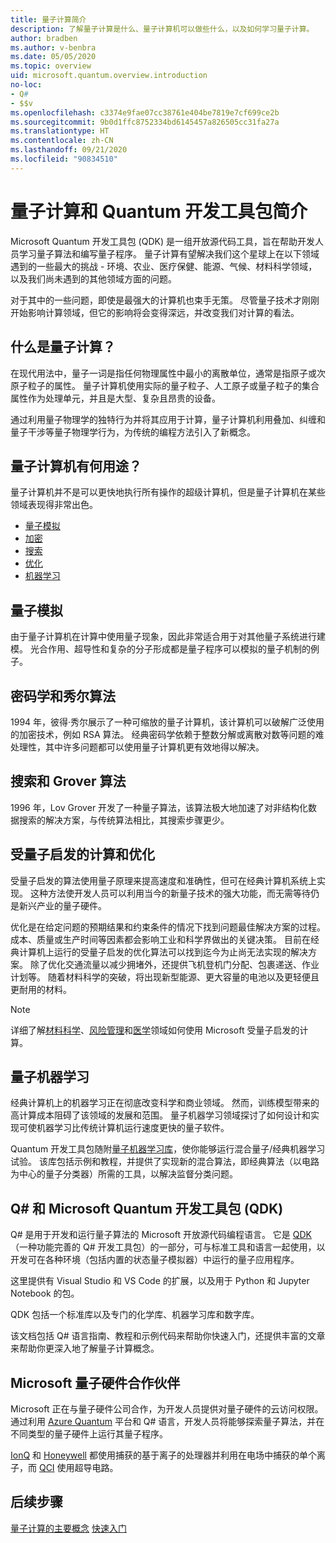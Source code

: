 ```yaml
---
title: 量子计算简介
description: 了解量子计算是什么、量子计算机可以做些什么，以及如何学习量子计算。
author: bradben
ms.author: v-benbra
ms.date: 05/05/2020
ms.topic: overview
uid: microsoft.quantum.overview.introduction
no-loc:
- Q#
- $$v
ms.openlocfilehash: c3374e9fae07cc38761e404be7819e7cf699ce2b
ms.sourcegitcommit: 9b0d1ffc8752334bd6145457a826505cc31fa27a
ms.translationtype: HT
ms.contentlocale: zh-CN
ms.lasthandoff: 09/21/2020
ms.locfileid: "90834510"
---
```

# <a name="introduction-to-quantum-computing-and-the-quantum-development-kit"></a>量子计算和 Quantum 开发工具包简介

Microsoft Quantum 开发工具包 (QDK) 是一组开放源代码工具，旨在帮助开发人员学习量子算法和编写量子程序。 量子计算有望解决我们这个星球上在以下领域遇到的一些最大的挑战 - 环境、农业、医疗保健、能源、气候、材料科学领域，以及我们尚未遇到的其他领域方面的问题。  

对于其中的一些问题，即使是最强大的计算机也束手无策。 尽管量子技术才刚刚开始影响计算领域，但它的影响将会变得深远，并改变我们对计算的看法。

## <a name="what-is-quantum-computing"></a>什么是量子计算？

在现代用法中，量子一词是指任何物理属性中最小的离散单位，通常是指原子或次原子粒子的属性。 量子计算机使用实际的量子粒子、人工原子或量子粒子的集合属性作为处理单元，并且是大型、复杂且昂贵的设备。

通过利用量子物理学的独特行为并将其应用于计算，量子计算机利用叠加、纠缠和量子干涉等量子物理学行为，为传统的编程方法引入了新概念。

## <a name="what-can-a-quantum-computer-do"></a>量子计算机有何用途？

量子计算机并不是可以更快地执行所有操作的超级计算机，但是量子计算机在某些领域表现得非常出色。

- [量子模拟](xref:microsoft.quantum.overview.introduction#quantum-simulation)
- [加密](xref:microsoft.quantum.overview.introduction#cryptography-and-shors-algorithm)
- [搜索](xref:microsoft.quantum.overview.introduction#search-and-grovers-algorithm)
- [优化](xref:microsoft.quantum.overview.introduction#quantum-inspired-computing-and-optimization)
- [机器学习](xref:microsoft.quantum.overview.introduction#quantum-machine-learning)

## <a name="quantum-simulation"></a>量子模拟

由于量子计算机在计算中使用量子现象，因此非常适合用于对其他量子系统进行建模。 光合作用、超导性和复杂的分子形成都是量子程序可以模拟的量子机制的例子。

## <a name="cryptography-and-shors-algorithm"></a>密码学和秀尔算法

1994 年，彼得·秀尔展示了一种可缩放的量子计算机，该计算机可以破解广泛使用的加密技术，例如 RSA 算法。 经典密码学依赖于整数分解或离散对数等问题的难处理性，其中许多问题都可以使用量子计算机更有效地得以解决。

## <a name="search-and-grovers-algorithm"></a>搜索和 Grover 算法

1996 年，Lov Grover 开发了一种量子算法，该算法极大地加速了对非结构化数据搜索的解决方案，与传统算法相比，其搜索步骤更少。

## <a name="quantum-inspired-computing-and-optimization"></a>受量子启发的计算和优化

受量子启发的算法使用量子原理来提高速度和准确性，但可在经典计算机系统上实现。 这种方法使开发人员可以利用当今的新量子技术的强大功能，而无需等待仍是新兴产业的量子硬件。

优化是在给定问题的预期结果和约束条件的情况下找到问题最佳解决方案的过程。 成本、质量或生产时间等因素都会影响工业和科学界做出的关键决策。 目前在经典计算机上运行的受量子启发的优化算法可以找到迄今为止尚无法实现的解决方案。 除了优化交通流量以减少拥堵外，还提供飞机登机门分配、包裹递送、作业计划等。 随着材料科学的突破，将出现新型能源、更大容量的电池以及更轻便且更耐用的材料。

> [!NOTE]
> 详细了解[材料科学](https://cloudblogs.microsoft.com/quantum/2020/01/21/oti-lumionics-accelerating-materials-design-microsoft-azure-quantum/)、[风险管理](https://cloudblogs.microsoft.com/quantum/2019/05/22/microsoft-quantum-collaborates-with-willis-towers-watson-to-transform-risk-management-solutions/)和[医学](https://blogs.microsoft.com/blog/2018/05/18/microsoft-quantum-helps-case-western-reserve-university-advance-mri-research/)领域如何使用 Microsoft 受量子启发的计算。

## <a name="quantum-machine-learning"></a>量子机器学习

经典计算机上的机器学习正在彻底改变科学和商业领域。 然而，训练模型带来的高计算成本阻碍了该领域的发展和范围。 量子机器学习领域探讨了如何设计和实现可使机器学习比传统计算机运行速度更快的量子软件。

Quantum 开发工具包随附[量子机器学习库](xref:microsoft.quantum.machine-learning.concepts.intro)，使你能够运行混合量子/经典机器学习试验。 该库包括示例和教程，并提供了实现新的混合算法，即经典算法（以电路为中心的量子分类器）所需的工具，以解决监督分类问题。

## <a name="no-locq-and-the-microsoft-quantum-development-kit-qdk"></a>Q# 和 Microsoft Quantum 开发工具包 (QDK)

Q# 是用于开发和运行量子算法的 Microsoft 开放源代码编程语言。 它是 [QDK](https://docs.microsoft.com/quantum/)（一种功能完善的 Q# 开发工具包）的一部分，可与标准工具和语言一起使用，以开发可在各种环境（包括内置的状态量子模拟器）中运行的量子应用程序。

这里提供有 Visual Studio 和 VS Code 的扩展，以及用于 Python 和 Jupyter Notebook 的包。

QDK 包括一个标准库以及专门的化学库、机器学习库和数字库。

该文档包括 Q# 语言指南、教程和示例代码来帮助你快速入门，还提供丰富的文章来帮助你更深入地了解量子计算概念。  

## <a name="microsoft-quantum-hardware-partners"></a>Microsoft 量子硬件合作伙伴

Microsoft 正在与量子硬件公司合作，为开发人员提供对量子硬件的云访问权限。 通过利用 [Azure Quantum](https://azure.microsoft.com/services/quantum/) 平台和 Q# 语言，开发人员将能够探索量子算法，并在不同类型的量子硬件上运行其量子程序。

[IonQ](https://ionq.com/news/november-4-2019-microsoft-partnership) 和 [Honeywell](https://www.honeywell.com/en-us/newsroom/news/2019/11/the-future-of-quantum-computing) 都使用捕获的基于离子的处理器并利用在电场中捕获的单个离子，而 [QCI](https://quantumcircuits.com/news-and-publications/quantum-circuits-partners-with-microsoft-on-azure-quantum) 使用超导电路。

## <a name="next-steps"></a>后续步骤

[量子计算的主要概念](xref:microsoft.quantum.overview.understanding)
[快速入门](xref:microsoft.quantum.welcome)
